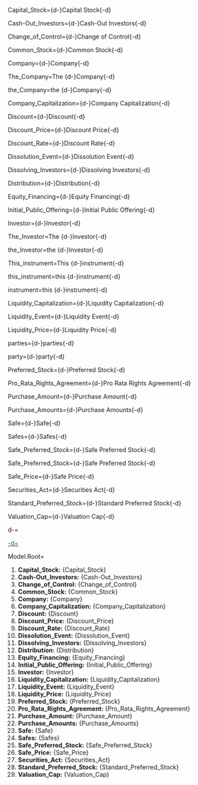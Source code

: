 Capital_Stock={d-}Capital Stock{-d}

Cash-Out_Investors={d-}Cash-Out Investors{-d}

Change_of_Control={d-}Change of Control{-d}

Common_Stock={d-}Common Stock{-d}

Company={d-}Company{-d}

The_Company=The {d-}Company{-d}

the_Company=the {d-}Company{-d}

Company_Capitalization={d-}Company Capitalization{-d}

Discount={d-}Discount{-d}

Discount_Price={d-}Discount Price{-d}

Discount_Rate={d-}Discount Rate{-d}

Dissolution_Event={d-}Dissolution Event{-d}

Dissolving_Investors={d-}Dissolving Investors{-d}

Distribution={d-}Distribution{-d}

Equity_Financing={d-}Equity Financing{-d}

Initial_Public_Offering={d-}Initial Public Offering{-d}

Investor={d-}Investor{-d}

The_Investor=The {d-}Investor{-d}

the_Investor=the {d-}Investor{-d}

This_instrument=This {d-}instrument{-d}

this_instrument=this {d-}instrument{-d}

instrument=this {d-}instrument{-d}

Liquidity_Capitalization={d-}Liquidity Capitalization{-d}

Liquidity_Event={d-}Liquidity Event{-d}

Liquidity_Price={d-}Liquidity Price{-d}

parties={d-}parties{-d}

party={d-}party{-d}

Preferred_Stock={d-}Preferred Stock{-d}

Pro_Rata_Rights_Agreement={d-}Pro Rata Rights Agreement{-d}

Purchase_Amount={d-}Purchase Amount{-d}

Purchase_Amounts={d-}Purchase Amounts{-d}

Safe={d-}Safe{-d}

Safes={d-}Safes{-d}

Safe_Preferred_Stock={d-}Safe Preferred Stock{-d}

Safe_Preferred_Stock={d-}Safe Preferred Stock{-d}

Safe_Price={d-}Safe Price{-d}

Securities_Act={d-}Securities Act{-d}

Standard_Preferred_Stock={d-}Standard Preferred Stock{-d}

Valuation_Cap={d-}Valuation Cap{-d}

d-=<a href="https://github.com/CommonAccord/Org/blob/master/Doc/02/Sec/YC-Safe_Note_DT.01.md"><font color="green">

-d=</font></a>

Model.Root=<ol><li><b>Capital_Stock:</b> {Capital_Stock}</li><li><b>Cash-Out_Investors:</b> {Cash-Out_Investors}</li><li><b>Change_of_Control:</b> {Change_of_Control}</li><li><b>Common_Stock:</b> {Common_Stock}</li><li><b>Company:</b> {Company}</li><li><b>Company_Capitalization:</b> {Company_Capitalization}</li><li><b>Discount:</b> {Discount}</li><li><b>Discount_Price:</b> {Discount_Price}</li><li><b>Discount_Rate:</b> {Discount_Rate}</li><li><b>Dissolution_Event:</b> {Dissolution_Event}</li><li><b>Dissolving_Investors:</b> {Dissolving_Investors}</li><li><b>Distribution:</b> {Distribution}</li><li><b>Equity_Financing:</b> {Equity_Financing}</li><li><b>Initial_Public_Offering:</b> {Initial_Public_Offering}</li><li><b>Investor:</b> {Investor}</li><li><b>Liquidity_Capitalization:</b> {Liquidity_Capitalization}</li><li><b>Liquidity_Event:</b> {Liquidity_Event}</li><li><b>Liquidity_Price:</b> {Liquidity_Price}</li><li><b>Preferred_Stock:</b> {Preferred_Stock}</li><li><b>Pro_Rata_Rights_Agreement:</b> {Pro_Rata_Rights_Agreement}</li><li><b>Purchase_Amount:</b> {Purchase_Amount}</li><li><b>Purchase_Amounts:</b> {Purchase_Amounts}</li><li><b>Safe:</b> {Safe}</li><li><b>Safes:</b> {Safes}</li><li><b>Safe_Preferred_Stock:</b> {Safe_Preferred_Stock}</li><li><b>Safe_Price:</b> {Safe_Price}</li><li><b>Securities_Act:</b> {Securities_Act}</li><li><b>Standard_Preferred_Stock:</b> {Standard_Preferred_Stock}</li><li><b>Valuation_Cap:</b> {Valuation_Cap}</li></ol>